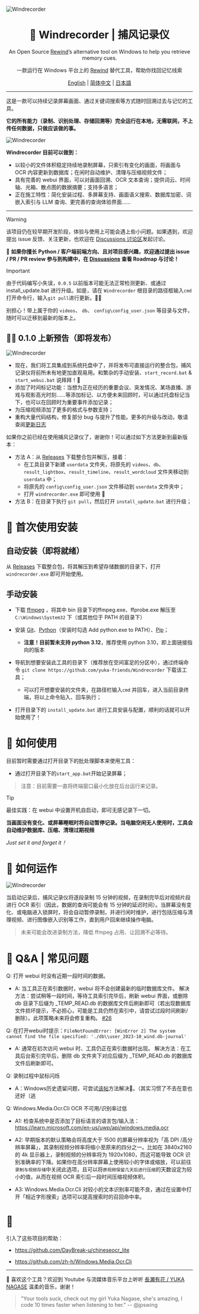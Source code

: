 ![Windrecorder](https://github.com/yuka-friends/Windrecorder/blob/main/__assets__/product-header-cn.jpg)
<h1 align="center"> 🦝 Windrecorder | 捕风记录仪</h1>
<p align="center"> An Open Source <a href="https://www.rewind.ai/">Rewind</a>’s alternative tool on Windows to help you retrieve memory cues.</p>
<p align="center">一款运行在 Windows 平台上的 <a href="https://www.rewind.ai/">Rewind</a> 替代工具，帮助你找回记忆线索</p>

<p align="center"> <a href="https://github.com/yuka-friends/Windrecorder/blob/main/__assets__/README-en.md">English</a>  | <a href="https://github.com/yuka-friends/Windrecorder/blob/main/README.md">简体中文</a> | <a href="https://github.com/yuka-friends/Windrecorder/blob/main/__assets__/README-ja.md">日本語</a> </p>

---

这是一款可以持续记录屏幕画面、通过关键词搜索等方式随时回溯过去与记忆的工具。

**它的所有能力（录制、识别处理、存储回溯等）完全运行在本地，无需联网，不上传任何数据，只做应该做的事。**

![Windrecorder](https://github.com/yuka-friends/Windrecorder/blob/main/__assets__/product-preview-cn.jpg)

**Windrecorder 目前可以做到：**
- 以较小的文件体积稳定持续地录制屏幕，只索引有变化的画面，将画面与 OCR 内容更新到数据库；在闲时自动维护、清理与压缩视频文件；
- 具有完善的 webui 界面，可以对画面回溯、OCR 文本查询；提供词云、时间轴、光箱、散点图的数据摘要；支持多语言；
- 正在施工特性：简化安装过程、多屏幕支持、画面语义搜索、数据库加密、词嵌入索引与 LLM 查询、更完善的查询体验界面……

---

> [!WARNING]
> 该项目仍在较早期开发阶段，体验与使用上可能会遇上些小问题。如果遇到，欢迎提出 issue 反馈、关注更新，也欢迎在 [Discussions 讨论区](https://github.com/yuka-friends/Windrecorder/discussions)发起讨论。
> 
>  🤯 **如果你擅长 Python / 客户端前端方向、且对项目感兴趣，欢迎通过提出 issue / PR / PR review 参与到构建中，在 [Dissuasions](https://github.com/yuka-friends/Windrecorder/discussions) 查看 Roadmap 与讨论！**

> [!IMPORTANT]  
> 由于代码编写小失误，`0.0.5` 以前版本可能无法正常检测更新、或通过 install_update.bat 进行升级。如是，请在 `Windrecorder` 根目录的路径框输入`cmd`打开命令行，输入`git pull`进行更新。🙇‍♀️
>
> 别担心！带上属于你的 `videos`、 `db`、 `config\config_user.json` 等目录与文件，随时可以迁移到最新的版本上。

## 🦝🎉 0.1.0 上新预告（即将发布）

![Windrecorder](https://github.com/yuka-friends/Windrecorder/blob/main/__assets__/product-update-0.1.0.jpg)

- 现在，我们将工具集成到系统托盘中了，并将发布可直接运行的整合包，捕风记录仪将前所未有地更加直观易用。和繁杂的手动安装、`start_record.bat` & `start_webui.bat` 说拜拜！👋
- 添加了时间标记功能：当想为正在经历的重要会议、突发情况、某场直播、游戏与观影高光时刻……等添加标记、以方便未来回顾时，可以通过托盘标记当下，也可以在回顾时为重要事件添加记录；
- 为压缩视频添加了更多的格式与参数支持；
- 重构大量代码结构，修复部分 bug 与提升了性能。更多的升级与改动，敬请查阅[更新日志](https://github.com/yuka-friends/Windrecorder/blob/main/CHANGELOG.md)


如果你之前已经在使用捕风记录仪了，谢谢你！可以通过如下方法更新到最新版本：

- 方法 A：从 [Releases](https://github.com/yuka-friends/Windrecorder/releases) 下载整合包并解压，接着：
    - 在工具目录下新建 `userdata` 文件夹，将原先的 `videos`、`db`、`result_lightbox`、`result_timeline`、`result_wordcloud` 文件夹移动到 `userdata` 中；
    - 将原先的 `config\config_user.json` 文件移动到 `userdata` 文件夹中；
    - 打开 `windrecorder.exe` 即可使用 🎉
- 方法 B：在目录下执行 `git pull`，然后打开 `install_update.bat` 进行升级；


# 🦝 首次使用安装

## 自动安装（即将就绪）

从 [Releases](https://github.com/yuka-friends/Windrecorder/releases) 下载整合包，将其解压到希望存储数据的目录下，打开 `windrecorder.exe` 即可开始使用。


## 手动安装

- 下载 [ffmpeg](https://www.gyan.dev/ffmpeg/builds/ffmpeg-release-essentials.zip) ，将其中 bin 目录下的ffmpeg.exe、ffprobe.exe 解压至 `C:\Windows\System32` 下（或其他位于 PATH 的目录下）

- 安装 [Git](https://git-scm.com/downloads)、[Python](https://www.python.org/ftp/python/3.10.11/python-3.10.11-amd64.exe)（安装时勾选 Add python.exe to PATH）、[Pip](https://pip.pypa.io/en/stable/installation/)；
    - **注意！目前暂未支持 python 3.12**，推荐使用 python 3.10，即上面链接指向的版本

- 导航到想要安装此工具的目录下（推荐放在空间富足的分区中），通过终端命令 `git clone https://github.com/yuka-friends/Windrecorder` 下载该工具；

    - 可以打开想要安装的文件夹，在路径栏输入`cmd` 并回车，进入当前目录终端，将以上命令贴入、回车执行；

- 打开目录下的 `install_update.bat` 进行工具安装与配置，顺利的话就可以开始使用了！


# 🦝 如何使用

目前暂时需要通过打开目录下的批处理脚本来使用工具：

- 通过打开目录下的`start_app.bat`开始记录屏幕；

> 注意：目前需要一直将终端窗口最小化放在后台运行来记录。

> [!TIP]
> 最佳实践：在 webui 中设置开机自启动，即可无感记录下一切。
> 
> **当画面没有变化、或屏幕睡眠时将自动暂停记录。当电脑空闲无人使用时，工具会自动维护数据库、压缩、清理过期视频**
> 
> _Just set it and forget it！_


# 🦝 如何运作
![Windrecorder](https://github.com/yuka-friends/Windrecorder/blob/main/__assets__/how-it-work-sc.jpg)

当启动记录后，捕风记录仪将逐段录制 15 分钟的视频，在录制完毕后对视频片段进行 OCR 索引（因此，数据的查询可能会有 15 分钟的延迟时间）。当屏幕没有变化、或电脑进入锁屏时，将会自动暂停录制，并进行闲时维护，进行包括压缩与清理视频、进行图像嵌入识别等工作，直到用户回来继续操作电脑。

> 未来可能会改进录制方法，降低 ffmpeg 占用、让回溯不必等待。


# 🦝 Q&A | 常见问题

Q: 打开 webui 时没有近期一段时间的数据。

- A: 当工具正在索引数据时，webui 将不会创建最新的临时数据库文件。
解决方法：尝试稍等一段时间，等待工具索引完毕后，刷新 webui 界面，或删除 db 目录下后缀为 _TEMP_READ.db 的数据库文件后刷新即可（若出现数据库文件损坏提示，不必担心，可能是工具仍然在索引中，请尝试过段时间刷新/删除）。此项策略未来将会修复重构。 [#26](https://github.com/yuka-friends/Windrecorder/issues/26)

Q: 在打开webui时提示：`FileNotFoundError: [WinError 2] The system cannot find the file specified: './db\\user_2023-10_wind.db-journal'`

- A: 通常在初次访问 webui 时、工具仍正在索引数据时出现。
解决方法：在工具后台索引完毕后，删除 db 文件夹下对应后缀为 _TEMP_READ.db 的数据库文件后刷新即可。

Q: 录制过程中鼠标闪烁

- A：Windows历史遗留问题，可尝试[该帖](https://stackoverflow.com/questions/34023630/how-to-avoid-mouse-pointer-flicker-when-capture-a-window-by-ffmpeg)方法解决🤔。（其实习惯了不去在意也还好（逃

Q: Windows.Media.Ocr.Cli OCR 不可用/识别率过低

- A1: 检查系统中是否添加了目标语言的语言包/输入法：https://learn.microsoft.com/en-us/uwp/api/windows.media.ocr

- A2: 早期版本的默认策略会将高度大于 1500 的屏幕分辨率视为「高 DPI /高分辨率屏幕」，其录制视频分辨率将缩小至原来的四分之一。比如在 3840x2160 的 4k 显示器上，录制视频的分辨率将为 1920x1080，而这可能导致 OCR 识别准确率的下降。如果你在高分辨率屏幕上使用较小的字体或缩放，可以前往`录制与视频存储`中关闭此选项，且可以将`原视频保留几天后进行压缩`的天数设定为较小的值，从而在视频 OCR 索引后一段时间压缩视频体积。

- A3: Windows.Media.Ocr.Cli 对较小的文本识别率可能不良，通过在设置中打开「相近字形搜索」选项可以提高搜索时的召回命中率。

# 🧡
引入了这些项目的帮助：

- https://github.com/DayBreak-u/chineseocr_lite

- https://github.com/zh-h/Windows.Media.Ocr.Cli


---

🧡 喜欢这个工具？欢迎到 Youtube 与流媒体音乐平台上听听 [長瀬有花 / YUKA NAGASE](https://www.youtube.com/channel/UCf-PcSHzYAtfcoiBr5C9DZA) 温柔的音乐，谢谢！

> "Your tools suck, check out my girl Yuka Nagase, she's amazing, I code 10 times faster when listening to her." -- @jpswing
